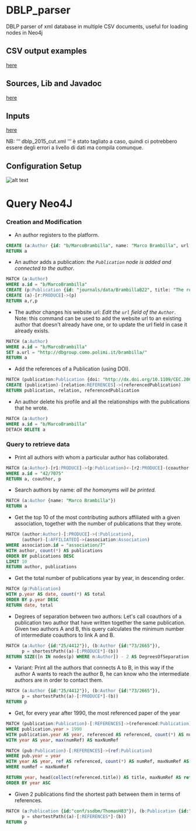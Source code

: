 # DBLP_parser
DBLP parser of xml database in multiple CSV documents, useful for loading nodes in Neo4j
## CSV output examples
[here](https://polimi365-my.sharepoint.com/:f:/g/personal/10669287_polimi_it/EklWqHLKpF9HpmOlPRYrcn8B9rGf6gU43PQi_nXDMFDbFg?e=5ECOP4)

## Sources, Lib and Javadoc 
[here](https://polimi365-my.sharepoint.com/:f:/g/personal/10669287_polimi_it/Es2UUFbDQrZLsSVJ-I4nBW8BRy71Mcb1BubauFd3X2KC9Q?e=5oHncW)

## Inputs 
[here](https://polimi365-my.sharepoint.com/:f:/g/personal/10669287_polimi_it/EqgdVVaB5NhGncXjMW6NudoBjouwLLTXhpZmn6y1zS7D1A?e=LCsFw9)

NB: ‘‘‘ dblp_2015_cut.xml ‘‘‘ è stato tagliato a caso, quindi ci potrebbero essere degli errori a livello di dati ma compila comunque.
## Configuration Setup
![alt text](https://github.com/salvatorebuono02/DBLP_parser/blob/master/setup.png)







# Query Neo4J

### Creation and Modification

- An author registers to the platform.
```sql
CREATE (a:Author {id: "b/MarcoBrambilla", name: "Marco Brambilla", url: "https://marco-brambilla.com/"}) 
RETURN a
```
- An author adds a publication: *the `Publication` node is added and connected to the author*.
```sql
MATCH (a:Author) 
WHERE a.id = "b/MarcoBrambilla"
CREATE (p:Publication {id: "journals/data/BrambillaB22", title: "The role of graph databases in IT sector.", doi: "https://doi.org/10.3390/data7070093", pages: "93-147", type: "article", url: "db/journals/data/data7.html#BrambillaB22", year: 2022})
CREATE (a)-[r:PRODUCE]->(p) 
RETURN a,r,p
```
- The author changes his website url: *Edit the `url` field of the `Author`*.
Note: this command can be used to add the website url to an existing author that doesn't already have one, or to update the url field in case it already exists.
```sql
MATCH (a:Author)
WHERE a.id = "b/MarcoBrambilla"
SET a.url = "http://dbgroup.como.polimi.it/brambilla/"
RETURN a
```
- Add the references of a Publication (using DOI).
```sql
MATCH (publication:Publication {doi: "http://dx.doi.org/10.1109/CEC.2009.4983141"}), (referencedPublication:Publication {doi: "http://dx.doi.org/10.1007/11821830_34"})
CREATE (publication)-[relation:REFERENCES]->(referencedPublication)
RETURN publication, relation, referencedPublication
```
- An author delete his profile and all the relationships with the publications that he wrote.
```sql
MATCH (a:Author)
WHERE a.id = "b/MarcoBrambilla"
DETACH DELETE a
```
### Query to retrieve data

 - Print all authors with whom a particular author has collaborated.
```sql
MATCH (a:Author)-[r1:PRODUCE]->(p:Publication)<-[r2:PRODUCE]-(coauthor:Author)
WHERE a.id = "42/7075"
RETURN a, coauthor, p
```
 - Search authors by name: *all the homonyms will be printed.*
```sql
MATCH (a:Author {name: "Marco Brambilla"})
RETURN a
```
 - Get the top 10 of the most contributing authors affiliated with a given association, together with the number of publications that they wrote. 
```sql
MATCH (author:Author)-[:PRODUCE]->(:Publication),
      (author)-[:AFFILIATED]->(association:Association)
WHERE association.id = "association/7"
WITH author, count(*) AS publications
ORDER BY publications DESC
LIMIT 10
RETURN author, publications
```
 - Get the total number of publications year by year, in descending order.
```sql
MATCH (p:Publication)
WITH p.year AS date, count(*) AS total
ORDER BY p.year DESC
RETURN date, total
```
 - Degrees of separation between two authors: 
 Let's call coauthors of a publication two author that have written together the same publication.
 Given two authors A and B, this query calculates the minimum number of intermediate coauthors to link A and B.
```sql
MATCH (a:Author {id:"25/4412"}), (b:Author {id:"73/2665"}),
	  p = shortestPath((a)-[:PRODUCE*]-(b))
RETURN SIZE([n IN nodes(p) WHERE n:Author]) - 2 AS DegreesOfSeparation
```
- Variant: Print all the authors that connects A to B, in this way if the author A wants to reach the author B, he can know who the intermediate authors are in order to contact them.
```sql
MATCH (a:Author {id:"25/4412"}), (b:Author {id:"73/2665"}), 
      p = shortestPath((a)-[:PRODUCE*]-(b)) 
RETURN p
```
 - Get, for every year after 1990, the most referenced paper of the year
```sql
MATCH (publication:Publication)-[:REFERENCES]->(referenced:Publication)
WHERE publication.year > 1990
WITH publication.year AS year, referenced AS referenced, count(*) AS numRef
WITH year AS year, max(numRef) AS maxNumRef

MATCH (pub:Publication)-[:REFERENCES]->(ref:Publication)  
WHERE pub.year = year 
WITH year AS year, ref AS referenced, count(*) AS numRef, maxNumRef AS maxNumRef
WHERE numRef = maxNumRef

RETURN year, head(collect(referenced.title)) AS title, maxNumRef AS references
ORDER BY year ASC
```
- Given 2 publications find the shortest path between them in terms of references. 
```sql
MATCH (a:Publication {id:"conf/ssdbm/ThomasH83"}), (b:Publication {id:"conf/vldb/TurnerHC79"}),
	  p = shortestPath((a)-[:REFERENCES*]-(b))
RETURN p
```
